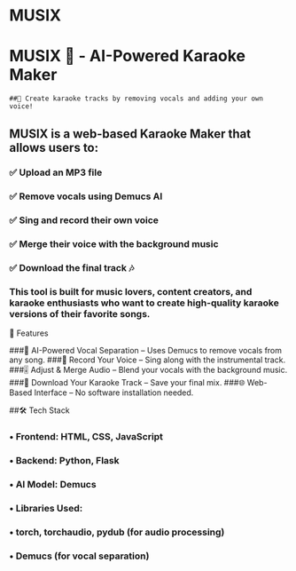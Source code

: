 # MUSIX
# MUSIX 🎵 - AI-Powered Karaoke Maker

	##🎤 Create karaoke tracks by removing vocals and adding your own voice!

## MUSIX is a web-based Karaoke Maker that allows users to:
### ✅ Upload an MP3 file
### ✅ Remove vocals using Demucs AI
### ✅ Sing and record their own voice
### ✅ Merge their voice with the background music
### ✅ Download the final track 🎶

### This tool is built for music lovers, content creators, and karaoke enthusiasts who want to create high-quality karaoke versions of their favorite songs.

🚀 Features

###🎼 AI-Powered Vocal Separation – Uses Demucs to remove vocals from any song.
###🎤 Record Your Voice – Sing along with the instrumental track.
###🎚 Adjust & Merge Audio – Blend your vocals with the background music.
###📂 Download Your Karaoke Track – Save your final mix.
###🌐 Web-Based Interface – No software installation needed.

##🛠 Tech Stack
###	•	Frontend: HTML, CSS, JavaScript
###	•	Backend: Python, Flask
###	•	AI Model: Demucs
###	•	Libraries Used:
###	  •	torch, torchaudio, pydub (for audio processing)
###  	•	Demucs (for vocal separation)
